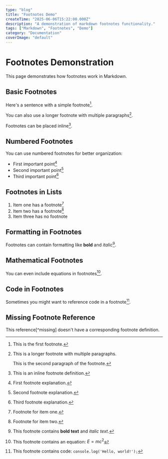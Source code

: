 ```yaml
---
type: "blog"
title: "Footnotes Demo"
createTime: "2025-06-06T15:22:00.000Z"
description: "A demonstration of markdown footnotes functionality."
tags: ["Markdown", "Footnotes", "Demo"]
category: "Documentation"
coverImage: "default"
---
```


# Footnotes Demonstration

This page demonstrates how footnotes work in Markdown.

## Basic Footnotes

Here's a sentence with a simple footnote[^1].

You can also use a longer footnote with multiple paragraphs[^2].

Footnotes can be placed inline[^inline].

## Numbered Footnotes

You can use numbered footnotes for better organization:

- First important point[^3]
- Second important point[^4]
- Third important point[^5]

## Footnotes in Lists

1. Item one has a footnote[^6]
2. Item two has a footnote[^7]
3. Item three has no footnote

## Formatting in Footnotes

Footnotes can contain formatting like **bold** and *italic*[^formatting].

## Mathematical Footnotes

You can even include equations in footnotes[^math].

## Code in Footnotes

Sometimes you might want to reference code in a footnote[^code].

## Missing Footnote Reference

This reference[^missing] doesn't have a corresponding footnote definition.


[^1]: This is the first footnote.

[^2]: This is a longer footnote with multiple paragraphs.
    
    This is the second paragraph of the footnote.

[^inline]: This is an inline footnote definition.

[^3]: First footnote explanation.

[^4]: Second footnote explanation.

[^5]: Third footnote explanation.

[^6]: Footnote for item one.

[^7]: Footnote for item two.

[^formatting]: This footnote contains **bold text** and *italic text*.

[^math]: This footnote contains an equation: $E = mc^2$

[^code]: This footnote contains code: `console.log('Hello, world!');`
